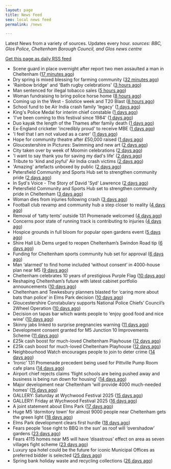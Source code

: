 ```yaml
---
layout: page
title: News Feed
seo: local news feed
permalink: /news

---
```


Latest News from a variety of sources. Updates every hour.
_sources: BBC, Glos Police, Cheltenham Borough Council, and Glos news centre_

[Get this page as daily RSS feed](/daily.rss)

<!-- news_marker starts -->
- Scene guard in place overnight after report two men assaulted a man in Cheltenham ([17 minutes ago](https://gloucesternewscentre.co.uk/scene-guard-in-place-overnight-after-report-two-men-assaulted-a-man-in-cheltenham/))
- Dry spring is mixed blessing for farming community ([32 minutes ago](https://www.bbc.com/news/articles/c8d1vglgj9zo))
- 'Rainbow bridge' and 'Bath rugby celebrations' ([3 hours ago](https://www.bbc.com/news/articles/cx2e29jqllgo))
- Man sentenced for illegal tobacco sales ([5 hours ago](https://gloucesternewscentre.co.uk/man-sentenced-for-illegal-tobacco-sales/))
- Woman fundraising to bring police horse home ([8 hours ago](https://www.bbc.com/news/articles/c1ld0n474llo))
- Coming up in the West - Solstice week and T20 Blast ([8 hours ago](https://www.bbc.com/news/articles/c4g3nze858lo))
- School fund to be Air India crash family 'legacy' ([1 days ago](https://www.bbc.com/news/articles/c5y5ygl2g31o))
- King's Police Medal for interim chief constable ([1 days ago](https://www.bbc.com/news/articles/c39x9jz8ez1o))
- 'I've been coming to this festival since 1984' ([1 days ago](https://www.bbc.com/news/articles/clyny53kdg4o))
- Duo kayak the length of the Thames after family death ([1 days ago](https://www.bbc.com/news/articles/c79ep5dqpd3o))
- Ex-England cricketer 'incredibly proud' to receive MBE ([1 days ago](https://www.bbc.com/news/articles/cql2qnr0kveo))
- 'I feel that I am not valued as a carer' ([1 days ago](https://www.bbc.com/news/articles/czdyzvrld34o))
- Hope for community theatre after £50,000 raised ([1 days ago](https://www.bbc.com/news/articles/c3rpgenlq8jo))
- Gloucestershire in Pictures: Swimming and new art ([2 days ago](https://www.bbc.com/news/articles/ckgr8gzq8rjo))
- City taken over by week of Moomin celebrations ([2 days ago](https://www.bbc.com/news/articles/c79e092j1qyo))
- 'I want to say thank you for saving my dad's life' ([2 days ago](https://www.bbc.com/news/articles/c8jg40v7l00o))
- Tribute to 'kind and joyful' Air India crash victims ([2 days ago](https://www.bbc.com/news/articles/c20qv62dxq6o))
- 'Amazing' artefacts unboxed by public ([2 days ago](https://www.bbc.com/news/articles/cgeglpyez20o))
- Petersfield Community and Sports Hub set to strengthen community pride ([2 days ago](https://gloucesternewscentre.co.uk/petersfield-community-and-sports-hub-set-to-strengthen-community-pride/))
- In Syd's Voice - The Story of David 'Syd' Lawrence ([2 days ago](https://www.bbc.co.uk/sounds/play/p0lj4vvq))
- Petersfield Community and Sports Hub set to strengthen community pride in Cheltenham ([3 days ago](https://www.cheltenham.gov.uk/news/article/3020/petersfield_community_and_sports_hub_set_to_strengthen_community_pride_in_cheltenham))
- Woman dies from injuries following crash ([3 days ago](https://www.bbc.com/news/articles/cx2q7py0p1qo))
- Football club revamp and community hub a step closer to reality ([4 days ago](https://gloucesternewscentre.co.uk/football-club-revamp-and-community-hub-a-step-closer-to-reality/))
- Removal of ‘tatty tents’ outside 131 Promenade welcomed ([4 days ago](https://gloucesternewscentre.co.uk/removal-of-tatty-tents-outside-131-promenade-welcomed/))
- Concerns poor state of running track is contributing to injuries ([4 days ago](https://gloucesternewscentre.co.uk/concerns-poor-state-of-running-track-is-contributing-to-injuries/))
- Hospice grounds in full bloom for popular open gardens event ([5 days ago](https://gloucesternewscentre.co.uk/hospice-grounds-in-full-bloom-for-popular-open-gardens-event/))
- Shire Hall Lib Dems urged to reopen Cheltenham’s Swindon Road tip ([6 days ago](https://gloucesternewscentre.co.uk/shire-hall-lib-dems-urged-to-reopen-cheltenhams-swindon-road-tip/))
- Funding for Cheltenham sports community hub set for approval ([6 days ago](https://gloucesternewscentre.co.uk/funding-for-cheltenham-sports-community-hub-set-for-approval/))
- Man ‘alarmed’ to find home included ‘without consent’ in 4000-house plan near M5 ([9 days ago](https://gloucesternewscentre.co.uk/man-alarmed-to-find-home-included-without-consent-in-4000-house-plan-near-m5/))
- Cheltenham celebrates 10 years of prestigious Purple Flag ([10 days ago](https://www.cheltenham.gov.uk/news/article/3019/cheltenham_celebrates_10_years_of_prestigious_purple_flag))
- Reshaping Cheltenham’s future with latest cabinet portfolio announcements ([10 days ago](https://www.cheltenham.gov.uk/news/article/3018/reshaping_cheltenhams_future_with_latest_cabinet_portfolio_announcements))
- Cheltenham and Tewkesbury planners blasted for ‘caring more about bats than police’ in Elms Park decision ([10 days ago](https://gloucesternewscentre.co.uk/cheltenham-and-tewkesbury-planners-blasted-for-caring-more-about-bats-than-police-in-elms-park-decision/))
- Gloucestershire Constabulary supports National Police Chiefs’ Council’s 2Wheel Operation ([10 days ago](https://gloucesternewscentre.co.uk/gloucestershire-constabulary-supports-national-police-chiefs-councils-2wheel-operation/))
- Decision on tapas bar which wants people to ‘enjoy good food and nice wine’ ([10 days ago](https://gloucesternewscentre.co.uk/decision-on-tapas-bar-which-wants-people-to-enjoy-good-food-and-nice-wine/))
- Skinny jabs linked to surprise pregnancies warning ([11 days ago](https://www.bbc.co.uk/sounds/play/p0lgh4cd))
- Development consent granted for M5 Junction 10 Improvements Scheme ([11 days ago](https://gloucesternewscentre.co.uk/development-consent-granted-for-m5-junction-10-improvements-scheme/))
- £25k cash boost for much-loved Cheltenham Playhouse ([12 days ago](https://gloucesternewscentre.co.uk/25k-cash-boost-for-much-loved-cheltenham-playhouse/))
- £25k cash boost for much-loved Cheltenham Playhouse ([12 days ago](https://www.cheltenham.gov.uk/news/article/3017/25k_cash_boost_for_much-loved_cheltenham_playhouse))
- Neighbourhood Watch encourages people to join to deter crime ([14 days ago](https://gloucesternewscentre.co.uk/neighbourhood-watch-encourages-people-to-join-to-deter-crime/))
- ‘Ironic’ 131 Promenade precedent being used for Pittville Pump Room cafe plans ([14 days ago](https://gloucesternewscentre.co.uk/ironic-131-promenade-precedent-being-used-for-pittville-pump-room-cafe-plans/))
- Airport chief rejects claims ‘flight schools are being pushed away and business is being run down for housing’ ([14 days ago](https://gloucesternewscentre.co.uk/airport-chief-rejects-claims-flight-schools-are-being-pushed-away-and-business-is-being-run-down-for-housing/))
- Major development near Cheltenham ‘will provide 4000 much-needed homes’ ([15 days ago](https://gloucesternewscentre.co.uk/major-development-near-cheltenham-will-provide-4000-much-needed-homes/))
- GALLERY: Saturday at Wychwood Festival 2025 ([15 days ago](https://gloucesternewscentre.co.uk/gallery-saturday-at-wychwood-festival-2025/))
- GALLERY: Friday at Wychwood Festival 2025 ([16 days ago](https://gloucesternewscentre.co.uk/gallery-friday-at-wychwood-festival-2025/))
- A joint statement about Elms Park ([17 days ago](https://www.cheltenham.gov.uk/news/article/3015/a_joint_statement_about_elms_park))
- Huge M5 ‘dormitory town’ for almost 9000 people near Cheltenham gets the green light ([18 days ago](https://gloucesternewscentre.co.uk/huge-m5-dormitory-town-for-almost-9000-people-near-cheltenham-gets-the-green-light/))
- Elms Park development clears first hurdle ([18 days ago](https://gloucesternewscentre.co.uk/elms-park-development-clears-first-hurdle/))
- Fears people ‘lose right to BBQ in the sun’ as roof will ‘overshadow’ gardens ([23 days ago](https://gloucesternewscentre.co.uk/fears-people-lose-right-to-bbq-in-the-sun-as-roof-will-overshadow-gardens/))
- Fears 4115 homes near M5 will have ‘disastrous’ effect on area as seven villages fight scheme ([23 days ago](https://gloucesternewscentre.co.uk/fears-4115-homes-near-m5-will-have-disastrous-effect-on-area-as-seven-villages-fight-scheme/))
- Luxury spa hotel could be the future for iconic Municipal Offices as preferred bidder is selected ([25 days ago](https://www.cheltenham.gov.uk/news/article/3014/luxury_spa_hotel_could_be_the_future_for_iconic_municipal_offices_as_preferred_bidder_is_selected))
- Spring bank holiday waste and recycling collections ([26 days ago](https://www.cheltenham.gov.uk/news/article/3013/spring_bank_holiday_waste_and_recycling_collections))

<!-- news_marker ends -->
